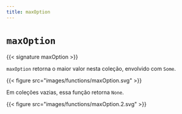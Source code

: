 ```yaml
---
title: maxOption
---
```


# `maxOption`

{{< signature maxOption >}}

`maxOption` retorna o maior valor nesta coleção, envolvido com `Some`.

{{< figure src="images/functions/maxOption.svg" >}}

Em coleções vazias, essa função retorna `None`.

{{< figure src="images/functions/maxOption.2.svg" >}}
